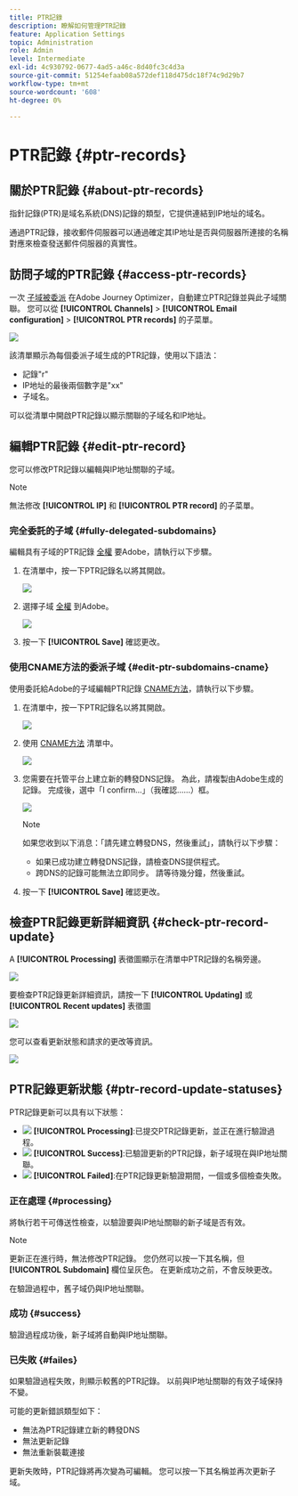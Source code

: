 ```yaml
---
title: PTR記錄
description: 瞭解如何管理PTR記錄
feature: Application Settings
topic: Administration
role: Admin
level: Intermediate
exl-id: 4c930792-0677-4ad5-a46c-8d40fc3c4d3a
source-git-commit: 51254efaab08a572def118d475dc18f74c9d29b7
workflow-type: tm+mt
source-wordcount: '608'
ht-degree: 0%

---
```


# PTR記錄 {#ptr-records}

## 關於PTR記錄 {#about-ptr-records}

指針記錄(PTR)是域名系統(DNS)記錄的類型，它提供連結到IP地址的域名。

通過PTR記錄，接收郵件伺服器可以通過確定其IP地址是否與伺服器所連接的名稱對應來檢查發送郵件伺服器的真實性。

## 訪問子域的PTR記錄 {#access-ptr-records}

一次 [子域被委派](delegate-subdomain.md) 在Adobe Journey Optimizer，自動建立PTR記錄並與此子域關聯。 您可以從 **[!UICONTROL Channels]** > **[!UICONTROL Email configuration]** > **[!UICONTROL PTR records]** 的子菜單。

![](../assets/ptr-records.png)

該清單顯示為每個委派子域生成的PTR記錄，使用以下語法：

* 記錄&quot;r&quot;
* IP地址的最後兩個數字是&quot;xx&quot;
* 子域名。

可以從清單中開啟PTR記錄以顯示關聯的子域名和IP地址。

## 編輯PTR記錄 {#edit-ptr-record}

您可以修改PTR記錄以編輯與IP地址關聯的子域。

>[!NOTE]
>
>無法修改 **[!UICONTROL IP]** 和 **[!UICONTROL PTR record]** 的子菜單。

### 完全委託的子域 {#fully-delegated-subdomains}

編輯具有子域的PTR記錄 [全權](delegate-subdomain.md#full-subdomain-delegation) 要Adobe，請執行以下步驟。

1. 在清單中，按一下PTR記錄名以將其開啟。

   ![](../assets/ptr-record-select.png)

1. 選擇子域 [全權](delegate-subdomain.md#full-subdomain-delegation) 到Adobe。

   ![](../assets/ptr-record-subdomain.png)

1. 按一下 **[!UICONTROL Save]** 確認更改。

### 使用CNAME方法的委派子域 {#edit-ptr-subdomains-cname}

使用委託給Adobe的子域編輯PTR記錄 [CNAME方法](delegate-subdomain.md#cname-subdomain-delegation)，請執行以下步驟。

1. 在清單中，按一下PTR記錄名以將其開啟。

   ![](../assets/ptr-record-select-cname.png)

1. 使用 [CNAME方法](delegate-subdomain.md#cname-subdomain-delegation) 清單中。

   ![](../assets/ptr-record-subdomain-cname.png)

1. 您需要在托管平台上建立新的轉發DNS記錄。 為此，請複製由Adobe生成的記錄。 完成後，選中「I confirm...」（我確認……）框。

   ![](../assets/ptr-record-subdomain-confirm.png)

   >[!NOTE]
   >
   >如果您收到以下消息：「請先建立轉發DNS，然後重試」，請執行以下步驟：
   >   * 如果已成功建立轉發DNS記錄，請檢查DNS提供程式。
   >   * 跨DNS的記錄可能無法立即同步。 請等待幾分鐘，然後重試。


1. 按一下 **[!UICONTROL Save]** 確認更改。

## 檢查PTR記錄更新詳細資訊 {#check-ptr-record-update}

A **[!UICONTROL Processing]** 表徵圖顯示在清單中PTR記錄的名稱旁邊。

![](../assets/ptr-record-updating.png)

要檢查PTR記錄更新詳細資訊，請按一下 **[!UICONTROL Updating]** 或 **[!UICONTROL Recent updates]** 表徵圖

![](../assets/ptr-record-recent-update.png)

您可以查看更新狀態和請求的更改等資訊。

![](../assets/ptr-record-updates.png)

## PTR記錄更新狀態 {#ptr-record-update-statuses}

PTR記錄更新可以具有以下狀態：

* ![](../assets/do-not-localize/ptr-record-processing.png) **[!UICONTROL Processing]**:已提交PTR記錄更新，並正在進行驗證過程。
* ![](../assets/do-not-localize/ptr-record-success.png) **[!UICONTROL Success]**:已驗證更新的PTR記錄，新子域現在與IP地址關聯。
* ![](../assets/do-not-localize/ptr-record-failed.png) **[!UICONTROL Failed]**:在PTR記錄更新驗證期間，一個或多個檢查失敗。

### 正在處理 {#processing}

將執行若干可傳送性檢查，以驗證要與IP地址關聯的新子域是否有效。 <!--The processing time is around **48h-72h**, and can take up to **7-10 days**.-->

>[!NOTE]
>
>更新正在進行時，無法修改PTR記錄。 您仍然可以按一下其名稱，但 **[!UICONTROL Subdomain]** 欄位呈灰色。 在更新成功之前，不會反映更改。

在驗證過程中，舊子域仍與IP地址關聯。

### 成功 {#success}

驗證過程成功後，新子域將自動與IP地址關聯。

### 已失敗 {#failes}

如果驗證過程失敗，則顯示較舊的PTR記錄。 以前與IP地址關聯的有效子域保持不變。

可能的更新錯誤類型如下：
* 無法為PTR記錄建立新的轉發DNS
* 無法更新記錄
* 無法重新裝載連接

更新失敗時，PTR記錄將再次變為可編輯。 您可以按一下其名稱並再次更新子域。
